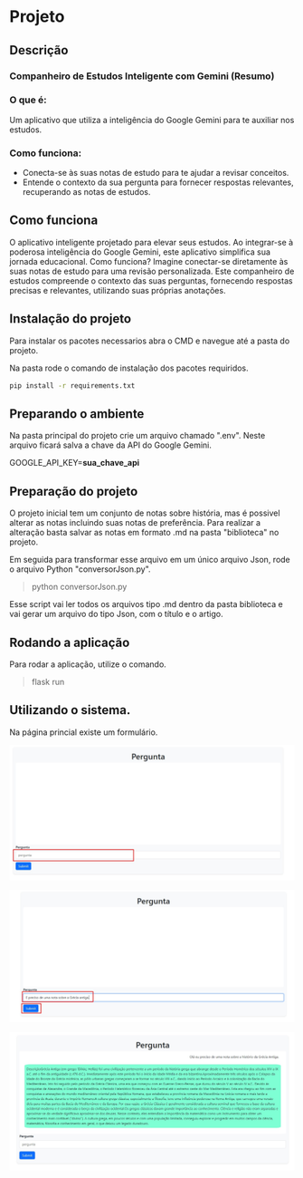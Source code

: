 # Projeto

## Descrição

### **Companheiro de Estudos Inteligente com Gemini (Resumo)**

### O que é:

Um aplicativo que utiliza a inteligência do Google Gemini para te auxiliar nos estudos.

### Como funciona:

- Conecta-se às suas notas de estudo para te ajudar a revisar conceitos. 
- Entende o contexto da sua pergunta para fornecer respostas relevantes, recuperando as notas de estudos.

## Como funciona

O aplicativo inteligente projetado para elevar seus estudos. Ao integrar-se à poderosa inteligência do Google Gemini, este aplicativo simplifica sua jornada educacional.
Como funciona? Imagine conectar-se diretamente às suas notas de estudo para uma revisão personalizada. Este companheiro de estudos compreende o contexto das suas perguntas, fornecendo respostas precisas e relevantes, utilizando suas próprias anotações.

## Instalação do projeto

Para instalar os pacotes necessarios abra o CMD e navegue até a pasta do projeto.

Na pasta rode o comando de instalação dos pacotes requiridos.

```bash
pip install -r requirements.txt
```
## Preparando o ambiente

Na pasta principal do projeto crie um arquivo chamado ".env". Neste arquivo ficará salva a chave da API do Google Gemini.

GOOGLE_API_KEY=**sua_chave_api**

## Preparação do projeto

O projeto inicial tem um conjunto de notas sobre história, mas é possivel alterar as notas incluindo suas notas de preferência.
Para realizar a alteração basta salvar as notas em formato .md na pasta "biblioteca" no projeto.

Em seguida para transformar esse arquivo em um único arquivo Json, rode o arquivo Python "conversorJson.py".

> python conversorJson.py

Esse script vai ler todos os arquivos tipo .md dentro da pasta biblioteca e vai gerar um arquivo do tipo Json, com o título e o artigo.

## Rodando a aplicação

Para rodar a aplicação, utilize o comando.

> flask run

## Utilizando o sistema.

Na página princial existe um formulário.

![Primeira Etapa](https://github.com/dancorrea86/ProjetoGeminiAlura/blob/main/static/imagens/pesquisa1.jpg)

![Segunda Etapa](https://github.com/dancorrea86/ProjetoGeminiAlura/blob/main/static/imagens/pesquisa2.0.jpg)

![Terceira Etapa](https://github.com/dancorrea86/ProjetoGeminiAlura/blob/main/static/imagens/pesquisa3.jpg)


